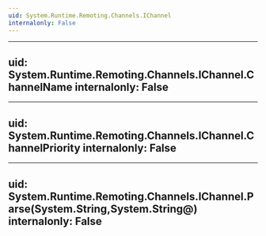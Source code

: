 ```yaml
---
uid: System.Runtime.Remoting.Channels.IChannel
internalonly: False
---
```


---
uid: System.Runtime.Remoting.Channels.IChannel.ChannelName
internalonly: False
---

---
uid: System.Runtime.Remoting.Channels.IChannel.ChannelPriority
internalonly: False
---

---
uid: System.Runtime.Remoting.Channels.IChannel.Parse(System.String,System.String@)
internalonly: False
---
